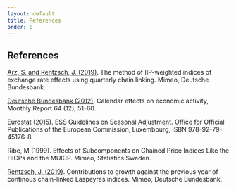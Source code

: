 ```yaml
---
layout: default
title: References
order: 0
---
```


## References

<a href="/documents/kixcc/ArzRentzsch2019.pdf" download>Arz, S. and Rentzsch, J. (2019)</a>. The method of IIP-weighted indices of exchange rate effects using quarterly chain linking. Mimeo, Deutsche Bundesbank.

<a href="https://www.bundesbank.de/resource/blob/707332/37db302ea1ea94fa8fd6b71916c17991/mL/2012-12-calendar-data.pdf" download>Deutsche Bundesbank (2012)</a>, Calendar effects on economic activity, Monthly Report 64 (12), 51-60.

<a href="https://ec.europa.eu/eurostat/documents/3859598/6830795/KS-GQ-15-001-EN-N.pdf/d8f1e5f5-251b-4a69-93e3-079031b74bd3" download>Eurostat (2015)</a>. ESS Guidelines on Seasonal Adjustment. Office for Official Publications of the European Commission, Luxembourg, ISBN 978-92-79-45176-8.

Ribe, M (1999). Effects of Subcomponents on Chained Price Indices Like the HICPs and the MUICP. Mimeo, Statistics Sweden.

<a href="/documents/kixcc/Rentzsch2019.pdf" download>Rentzsch, J. (2019)</a>. Contributions to growth against the previous year of continous chain-linked Laspeyres indices. Mimeo, Deutsche Bundesbank.
